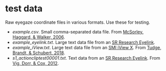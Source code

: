 # test data

Raw eyegaze coordinate files in various formats. Use these for testing.

* *example.csv*. Small comma-separated data file. From [McSorley, Haggard, & Walker, 2006](https://doi.org/10.1152/jn.00315.2006).
* *example_eyelink.txt*. Large text data file from an [SR Research Eyelink](https://www.sr-research.com/).
* *example_iView.txt*. Large text data file from an [SMI iView X](https://en.wikipedia.org/wiki/SensoMotoric_Instruments). From [Tudge, Brandt, & Schubert, 2018](https://doi.org/10.3758/s13414-017-1480-9).
* *s1_actioncliptest00001.txt*. Text data from an [SR Research Eyelink](https://www.sr-research.com/). From [Vig, Dorr, & Cox, 2012](https://doi.org/10.1007/978-3-642-33786-4_7).
